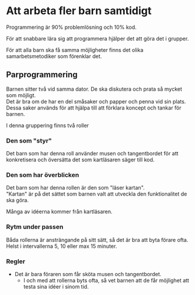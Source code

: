 # Att arbeta fler barn samtidigt

Programmering är 90% problemlösning och 10% kod.  

För att snabbare lära sig att programmera hjälper det att göra det i grupper.  

För att alla barn ska få samma möjligheter finns det olika samarbetsmetodiker som förenklar det.

## Parprogrammering
Barnen sitter två vid samma dator. 
De ska diskutera och prata så mycket som möjligt.  
Det är bra om de har en del småsaker och papper och penna vid sin plats.  
Dessa saker används för att hjälpa till att förklara koncept och tankar för barnen.

I denna gruppering finns två roller

### Den som "styr"
Det barn som har denna roll använder musen och tangentbordet för att konkretisera och översätta det som kartläsaren säger till kod.  

### Den som har överblicken
Det barn som har denna rollen är den som "läser kartan".  
"Kartan" är på det sättet som barnen valt att utveckla den funktionalitet de ska göra.  

Många av idéerna kommer från kartläsaren.

### Rytm under passen
Båda rollerna är ansträngande på sitt sätt, så det är bra att byta förare ofta.  
Helst i intervallerna 5, 10 eller max 15 minuter. 

### Regler
* Det är bara föraren som får sköta musen och tangentbordet.
  * I och med att rollerna byts ofta, så vet barnen att de får möjlighet att testa sina idéer i sinom tid.
